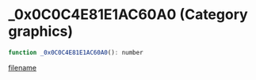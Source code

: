 # _0x0C0C4E81E1AC60A0 (Category graphics)

```js
function _0x0C0C4E81E1AC60A0(): number
```

[filename](_0x0C0C4E81E1AC60A0_m.md ':include')